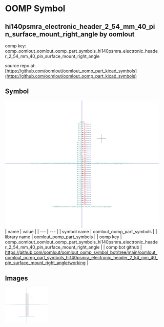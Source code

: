 # OOMP Symbol  
## hi140psmra_electronic_header_2_54_mm_40_pin_surface_mount_right_angle  by oomlout  
  
oomp key: oomp_oomlout_oomlout_oomp_part_symbols_hi140psmra_electronic_header_2_54_mm_40_pin_surface_mount_right_angle  
  
source repo at: [https://github.com/oomlout/oomlout_oomp_part_kicad_symbols](https://github.com/oomlout/oomlout_oomp_part_kicad_symbols)  
## Symbol  
  
[![working.png](working_600.png)](working.png)  
| name | value | 
| --- | --- | 
| symbol name | oomlout_oomp_part_symbols | 
| library name | oomlout_oomp_part_symbols | 
| oomp key | oomp_oomlout_oomlout_oomp_part_symbols_hi140psmra_electronic_header_2_54_mm_40_pin_surface_mount_right_angle | 
| oomp bot github | https://github.com/oomlout/oomlout_oomp_symbol_bot/tree/main/oomlout_oomlout_oomp_part_symbols_hi140psmra_electronic_header_2_54_mm_40_pin_surface_mount_right_angle/working | 
## Images  
  
[![working.png](working_140.png)](working.png)  
